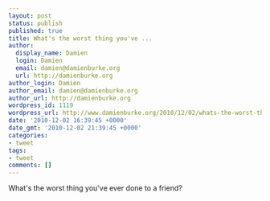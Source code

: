 ```yaml
---
layout: post
status: publish
published: true
title: What's the worst thing you've ...
author:
  display_name: Damien
  login: Damien
  email: damien@damienburke.org
  url: http://damienburke.org
author_login: Damien
author_email: damien@damienburke.org
author_url: http://damienburke.org
wordpress_id: 1119
wordpress_url: http://www.damienburke.org/2010/12/02/whats-the-worst-thing-youve/
date: '2010-12-02 16:39:45 +0000'
date_gmt: '2010-12-02 21:39:45 +0000'
categories:
- tweet
tags:
- tweet
comments: []
---
```

<p>What's the worst thing you've ever done to a friend?</p>
